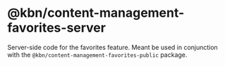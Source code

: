 # @kbn/content-management-favorites-server

Server-side code for the favorites feature.
Meant be used in conjunction with the `@kbn/content-management-favorites-public` package.
